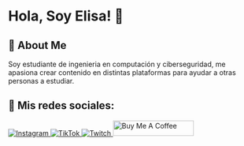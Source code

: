
# Hola, Soy Elisa! 👋


## 🚀 About Me
Soy estudiante de ingenieria en computación y ciberseguridad, me apasiona crear contenido en distintas plataformas para ayudar a otras personas a estudiar.


## 🔗 Mis redes sociales:
<!-- Instagram -->
<a href="https://www.instagram.com/elisa_elias__/" target="_blank">
  <img alt="Instagram" src="https://img.shields.io/badge/Instagram-%23E4405F.svg?&style=for-the-badge&logo=Instagram&logoColor=white"/>
</a>

<!-- TikTok -->
<a href="https://www.tiktok.com/@elisa_elias_" target="_blank">
  <img alt="TikTok" src="https://img.shields.io/badge/TikTok-%23000000.svg?&style=for-the-badge&logo=TikTok&logoColor=white"/>
</a>

<!-- Twitch -->
<a href="https://www.twitch.tv/elisa_elias" target="_blank">
  <img alt="Twitch" src="https://img.shields.io/badge/Twitch-%239146FF.svg?&style=for-the-badge&logo=Twitch&logoColor=white"/>
</a>
<a href="https://www.buymeacoffee.com/elisaelias" target="_blank"><img src="https://cdn.buymeacoffee.com/buttons/default-orange.png" alt="Buy Me A Coffee" height="31" width="164"></a>
